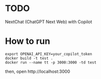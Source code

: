 # TODO

NextChat (ChatGPT Next Web) with Copilot

# How to run
```shell
export OPENAI_API_KEY=your_copilot_token
docker build -t test . 
docker run --name tt -p 3000:3000 -td test
```
then, open http://localhost:3000